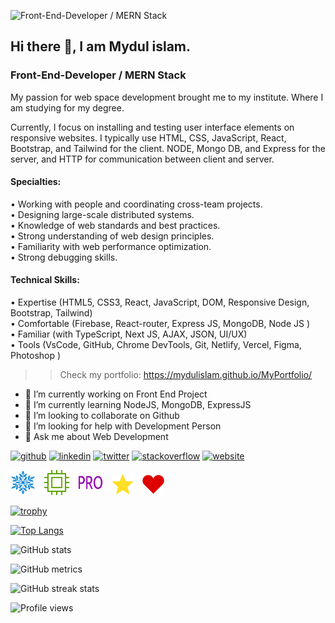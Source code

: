 
![Front-End-Developer / MERN Stack](https://media.licdn.com/dms/image/D5616AQFD9E_HZVN1Vg/profile-displaybackgroundimage-shrink_350_1400/0/1676653478390?e=1681948800&v=beta&t=JCnYMPFGk8QKLidnOv1GkAGkll96QqkcFFwnnVu_78E)

## Hi there 👋, I am Mydul islam.
### Front-End-Developer / MERN Stack

My passion for web space development brought me to my institute. Where I am studying for my degree. 

Currently, I focus on installing and testing user interface elements on responsive websites. I typically use HTML, CSS, JavaScript, React, Bootstrap, and Tailwind for the client. NODE, Mongo DB, and Express for the server, and HTTP for communication between client and server. 

#### Specialties: <br>
• Working with people and coordinating cross-team projects. <br>
• Designing large-scale distributed systems. <br>
• Knowledge of web standards and best practices. <br>
• Strong understanding of web design principles. <br>
• Familiarity with web performance optimization. <br>
• Strong debugging skills. <br>

#### Technical Skills: <br>
• Expertise (HTML5, CSS3, React, JavaScript, DOM, Responsive Design, Bootstrap, Tailwind)<br>
• Comfortable (Firebase, React-router, Express JS, MongoDB, Node JS )<br>
• Familiar (with TypeScript, Next JS, AJAX, JSON, UI/UX)<br>
• Tools (VsCode, GitHub, Chrome DevTools, Git, Netlify, Vercel, Figma, Photoshop )<br>
>> Check my portfolio: https://mydulislam.github.io/MyPortfolio/

- 🔭 I’m currently working on Front End Project 
- 🌱 I’m currently learning NodeJS, MongoDB, ExpressJS 
- 👯 I’m looking to collaborate on Github 
- 🤔 I’m looking for help with Development Person 
- 💬 Ask me about Web Development 


[<img src='https://cdn.jsdelivr.net/npm/simple-icons@3.0.1/icons/github.svg' alt='github' height='40'>](https://github.com/Mydulislam)  [<img src='https://cdn.jsdelivr.net/npm/simple-icons@3.0.1/icons/linkedin.svg' alt='linkedin' height='40'>](https://www.linkedin.com/in/mdmydulislam/)  [<img src='https://cdn.jsdelivr.net/npm/simple-icons@3.0.1/icons/twitter.svg' alt='twitter' height='40'>](https://twitter.com/MDMYDUL693852)  [<img src='https://cdn.jsdelivr.net/npm/simple-icons@3.0.1/icons/stackoverflow.svg' alt='stackoverflow' height='40'>](https://stackoverflow.com/users/15182752/mydul-islam)  [<img src='https://cdn.jsdelivr.net/npm/simple-icons@3.0.1/icons/icloud.svg' alt='website' height='40'>](https://mydulislam.github.io/MyPortfolio/)  

<a href='https://archiveprogram.github.com/'><img src='https://raw.githubusercontent.com/acervenky/animated-github-badges/master/assets/acbadge.gif' width='40' height='40'></a> <a href='https://docs.github.com/en/developers'><img src='https://raw.githubusercontent.com/acervenky/animated-github-badges/master/assets/devbadge.gif' width='40' height='40'></a> <a href='https://github.com/pricing'><img src='https://raw.githubusercontent.com/acervenky/animated-github-badges/master/assets/pro.gif' width='40' height='40'></a> <a href='https://stars.github.com/'><img src='https://raw.githubusercontent.com/acervenky/animated-github-badges/master/assets/starbadge.gif' width='35' height='35'></a> <a href='https://docs.github.com/en/github/supporting-the-open-source-community-with-github-sponsors'><img src='https://raw.githubusercontent.com/acervenky/animated-github-badges/master/assets/sponsorbadge.gif' width='35' height='35'></a> 

[![trophy](https://github-profile-trophy.vercel.app/?username=Mydulislam)](https://github.com/ryo-ma/github-profile-trophy)

[![Top Langs](https://github-readme-stats.vercel.app/api/top-langs/?username=Mydulislam)](https://github.com/anuraghazra/github-readme-stats)

![GitHub stats](https://github-readme-stats.vercel.app/api?username=Mydulislam&show_icons=true&count_private=true)  

![GitHub metrics](https://metrics.lecoq.io/Mydulislam)  

![GitHub streak stats](https://streak-stats.demolab.com/?user=Mydulislam)  

![Profile views](https://gpvc.arturio.dev/Mydulislam)  

